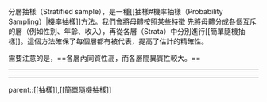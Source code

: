 分層抽樣（Stratified sample），是一種[[抽樣#機率抽樣（Probability Sampling）|機率抽樣]]方法。我們會將母體按照某些特徵
先將母體分成各個互斥的層（例如性別、年齡、收入），再從各層（Strata）中分別進行[[簡單隨機抽樣]]。這個方法確保了每個層都有被代表，提高了估計的精確性。

需要注意的是，==各層內同質性高，而各層間異質性較大。==
- - -

- - -
parent::[[抽樣]],[[簡單隨機抽樣]]